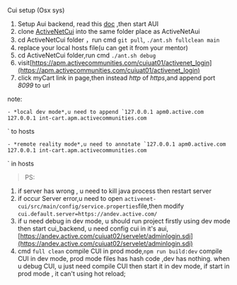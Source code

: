 Cui setup (Osx sys)
1. Setup Aui backend, read this [doc](./auibackend_setup.md) ,then start AUI
2. clone [ActiveNetCui](git@gitlab.dev.activenetwork.com:ActiveNet/activenet-cui.git) into the same folder place as ActiveNetAui
3. cd ActiveNetCui folder ，run cmd `git pull`, `./ant.sh fullclean main`
5. replace your local hosts file(u can get it from your mentor)
6. cd ActiveNetCui folder,run cmd `./ant.sh debug`
7. visit[https://apm.activecommunities.com/cuiuat01/activenet_login](https://apm.activecommunities.com/cuiuat01/activenet_login)
7. click myCart link in page,then instead *http* of *https*,and append port *8099* to url 

 note:

    - *local dev mode*,u need to append `127.0.0.1 apm0.active.com 127.0.0.1 int-cart.apm.activecommunities.com
` to hosts


    - *remote reality mode*,u need to annotate `127.0.0.1 apm0.active.com 127.0.0.1 int-cart.apm.activecommunities.com
` in hosts
> PS: 
1. if server has wrong , u need to kill java process then restart server
2. if occur Server error,u need to open `activenet-cui/src/main/config/service.properties`file,then modify `cui.default.server=https://andev.active.com/`
3. if u need debug in dev mode, u should run project firstly using dev mode then start cui_backend,
 u need config cui in it's aui,[https://andev.active.com/cuiuat02/servelet/adminlogin.sdi](https://andev.active.com/cuiuat02/servelet/adminlogin.sdi)
 4. cmd `full clean` compile CUI in prod mode,`npm run build:dev` compile CUI in dev mode, prod mode files has hash code ,dev has nothing. when u debug CUI, u just need compile CUI then start it in dev mode, if start in prod mode , it can't using hot reload; 